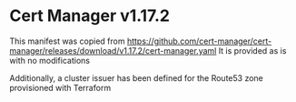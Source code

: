 # Cert Manager v1.17.2

This manifest was copied from https://github.com/cert-manager/cert-manager/releases/download/v1.17.2/cert-manager.yaml
It is provided as is with no modifications

Additionally, a cluster issuer has been defined for the Route53 zone provisioned with Terraform
